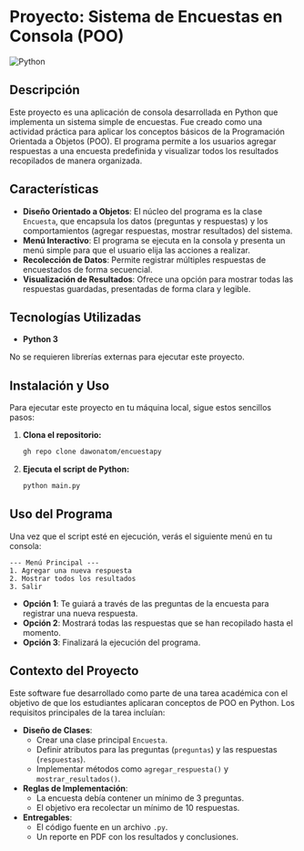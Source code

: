 # Proyecto: Sistema de Encuestas en Consola (POO)

![Python](https://img.shields.io/badge/Python-3.x-blue.svg)

## Descripción

Este proyecto es una aplicación de consola desarrollada en Python que implementa un sistema simple de encuestas. Fue creado como una actividad práctica para aplicar los conceptos básicos de la Programación Orientada a Objetos (POO). El programa permite a los usuarios agregar respuestas a una encuesta predefinida y visualizar todos los resultados recopilados de manera organizada.

## Características

- **Diseño Orientado a Objetos**: El núcleo del programa es la clase `Encuesta`, que encapsula los datos (preguntas y respuestas) y los comportamientos (agregar respuestas, mostrar resultados) del sistema.
- **Menú Interactivo**: El programa se ejecuta en la consola y presenta un menú simple para que el usuario elija las acciones a realizar.
- **Recolección de Datos**: Permite registrar múltiples respuestas de encuestados de forma secuencial.
- **Visualización de Resultados**: Ofrece una opción para mostrar todas las respuestas guardadas, presentadas de forma clara y legible.

## Tecnologías Utilizadas

- **Python 3**

No se requieren librerías externas para ejecutar este proyecto.

## Instalación y Uso

Para ejecutar este proyecto en tu máquina local, sigue estos sencillos pasos:

1.  **Clona el repositorio:**
    ```sh
    gh repo clone dawonatom/encuestapy
    ```
    
2.  **Ejecuta el script de Python:**
    ```sh
    python main.py
    ```

## Uso del Programa

Una vez que el script esté en ejecución, verás el siguiente menú en tu consola:

```
--- Menú Principal ---
1. Agregar una nueva respuesta
2. Mostrar todos los resultados
3. Salir
```

-   **Opción 1**: Te guiará a través de las preguntas de la encuesta para registrar una nueva respuesta.
-   **Opción 2**: Mostrará todas las respuestas que se han recopilado hasta el momento.
-   **Opción 3**: Finalizará la ejecución del programa.

## Contexto del Proyecto

Este software fue desarrollado como parte de una tarea académica con el objetivo de que los estudiantes aplicaran conceptos de POO en Python. Los requisitos principales de la tarea incluían:

-   **Diseño de Clases**:
    -   Crear una clase principal `Encuesta`.
    -   Definir atributos para las preguntas (`preguntas`) y las respuestas (`respuestas`).
    -   Implementar métodos como `agregar_respuesta()` y `mostrar_resultados()`.
-   **Reglas de Implementación**:
    -   La encuesta debía contener un mínimo de 3 preguntas.
    -   El objetivo era recolectar un mínimo de 10 respuestas.
-   **Entregables**:
    -   El código fuente en un archivo `.py`.
    -   Un reporte en PDF con los resultados y conclusiones.
